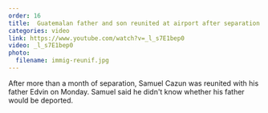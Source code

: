 ```yaml
---
order: 16
title:  Guatemalan father and son reunited at airport after separation at U.S. border
categories: video
link: https://www.youtube.com/watch?v=_l_s7E1bep0
video: _l_s7E1bep0
photo:
  filename: immig-reunif.jpg
---
```


After more than a month of separation, Samuel Cazun was reunited with his father Edvin on Monday. Samuel said he didn't know whether his father would be deported.